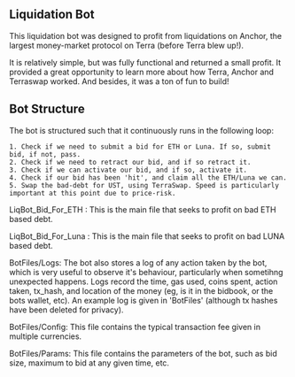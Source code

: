 ## Liquidation Bot

This liquidation bot was designed to profit from liquidations on Anchor, the largest money-market protocol on Terra (before Terra blew up!).

It is relatively simple, but was fully functional and returned a small profit. It provided a great opportunity to learn more about how Terra, Anchor and Terraswap worked. And besides, it was a ton of fun to build!

## Bot Structure

The bot is structured such that it continuously runs in the following loop:

    1. Check if we need to submit a bid for ETH or Luna. If so, submit bid, if not, pass.
    2. Check if we need to retract our bid, and if so retract it.
    3. Check if we can activate our bid, and if so, activate it.
    4. Check if our bid has been 'hit', and claim all the ETH/Luna we can.
    5. Swap the bad-debt for UST, using TerraSwap. Speed is particularly important at this point due to price-risk.

LiqBot_Bid_For_ETH : 
    This is the main file that seeks to profit on bad ETH based debt.

LiqBot_Bid_For_Luna : 
    This is the main file that seeks to profit on bad LUNA based debt.

BotFiles/Logs:
    The bot also stores a log of any action taken by the bot, which is very useful to observe it's behaviour, particularly when sometihng unexpected happens. 
    Logs record the time, gas used, coins spent, action taken, tx_hash, and location of the money (eg, is it in the bidbook, or the bots wallet, etc). 
    An example log is given in 'BotFiles' (although tx hashes have been deleted for privacy).

BotFiles/Config:
    This file contains the typical transaction fee given in multiple currencies.

BotFiles/Params:
    This file contains the parameters of the bot, such as bid size, maximum to bid at any given time, etc.
